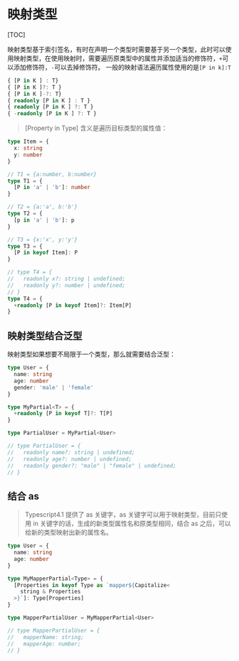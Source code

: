 # 映射类型

[TOC]

映射类型基于索引签名，有时在声明一个类型时需要基于另一个类型，此时可以使用映射类型，在使用映射时，需要遍历原类型中的属性并添加适当的修饰符，`+`可以添加修饰符，`-`可以去掉修饰符。
一般的映射语法遍历属性使用的是`[P in k]:T`

```typescript
{ [P in K ] : T}
{ [P in K ]?: T }
{ [P in K ]-?: T}
{ readonly [P in K ] : T }
{ readonly [P in K ] ?: T }
{ -readonly [P in K ] ?: T }

```

> [Property in Type] 含义是遍历目标类型的属性值：

```typescript
type Item = {
  x: string
  y: number
}

// T1 = {a:number, b:number}
type T1 = {
  [P in 'a' | 'b']: number
}

// T2 = {a:'a', b:'b'}
type T2 = {
  [p in 'a' | 'b']: p
}

// T3 = {x:'x', y:'y'}
type T3 = {
  [P in keyof Item]: P
}

// type T4 = {
//   readonly x?: string | undefined;
//   readonly y?: number | undefined;
// }
type T4 = {
  +readonly [P in keyof Item]?: Item[P]
}
```

## 映射类型结合泛型

映射类型如果想要不局限于一个类型，那么就需要结合泛型：

```typescript
type User = {
  name: string
  age: number
  gender: 'male' | 'female'
}

type MyPartial<T> = {
  +readonly [P in keyof T]?: T[P]
}

type PartialUser = MyPartial<User>

// type PartialUser = {
//   readonly name?: string | undefined;
//   readonly age?: number | undefined;
//   readonly gender?: "male" | "female" | undefined;
// }
```

## 结合 as

> Typescript4.1 提供了 as 关键字，as 关键字可以用于映射类型，目前只使用 in 关键字的话，生成的新类型属性名和原类型相同，结合 as 之后，可以给新的类型映射出新的属性名。

```typescript
type User = {
  name: string
  age: number
}

type MyMapperPartial<Type> = {
  [Properties in keyof Type as `mapper${Capitalize<
    string & Properties
  >}`]: Type[Properties]
}

type MapperPartialUser = MyMapperPartial<User>

// type MapperPartialUser = {
//   mapperName: string;
//   mapperAge: number;
// }
```
